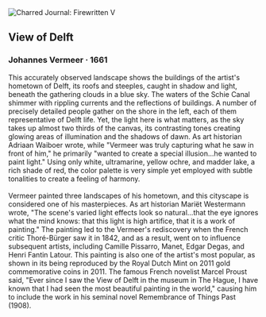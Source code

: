 <div class="artwork-of-the-day">
  <div class="container">
    <div class="img-wrapper">
      <img
        src="https://uploads8.wikiart.org/00129/images/johannes-vermeer/view-on-delft.jpg!Large.jpg"
        alt="Charred Journal: Firewritten V" />
    </div>
    <div class="artwork-detail">
      <div class="artwork-origin"> 
        <h2 class="artwork-name">View of Delft</h2>
        <h3 class="artist">
          Johannes Vermeer
                    ·  1661
        </h3>
      </div>
      <p class="description">
        <span class="artwork-description-text ng-binding" ng-bind-html="viewModel.ArtworkOfTheDay.Description | unsafe">This accurately observed landscape shows the buildings of the artist's hometown of Delft, its roofs and steeples, caught in shadow and light, beneath the gathering clouds in a blue sky. The waters of the Schie Canal shimmer with rippling currents and the reflections of buildings. A number of precisely detailed people gather on the shore in the left, each of them representative of Delft life. Yet, the light here is what matters, as the sky takes up almost two thirds of the canvas, its contrasting tones creating glowing areas of illumination and the shadows of dawn. As art historian Adriaan Waiboer wrote, while "Vermeer was truly capturing what he saw in front of him," he primarily "wanted to create a special illusion...he wanted to paint light." Using only white, ultramarine, yellow ochre, and madder lake, a rich shade of red, the color palette is very simple yet employed with subtle tonalities to create a feeling of harmony.<br><br>Vermeer painted three landscapes of his hometown, and this cityscape is considered one of his masterpieces. As art historian Mariët Westermann wrote, "The scene's varied light effects look so natural...that the eye ignores what the mind knows: that this light is high artifice, that it is a work of painting." The painting led to the Vermeer's rediscovery when the French critic Thoré-Bürger saw it in 1842, and as a result, went on to influence subsequent artists, including Camille Pissarro, Manet, Edgar Degas, and Henri Fantin Latour. This painting is also one of the artist's most popular, as shown in its being reproduced by the Royal Dutch Mint on 2011 gold commemorative coins in 2011. The famous French novelist Marcel Proust said, "Ever since I saw the View of Delft in the museum in The Hague, I have known that I had seen the most beautiful painting in the world," causing him to include the work in his seminal novel Remembrance of Things Past (1908).</span>
                        <div class="text-shadow-container" ng-show="showShadow" style=""></div>
      </p>
    </div>
  </div>

</div>
